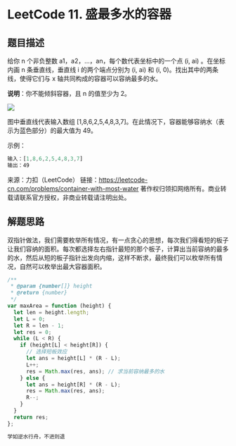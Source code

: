 # LeetCode 11. 盛最多水的容器

## 题目描述

给你 n 个非负整数 a1，a2，...，an，每个数代表坐标中的一个点 (i, ai) 。在坐标内画 n 条垂直线，垂直线 i 的两个端点分别为 (i, ai) 和 (i, 0)。找出其中的两条线，使得它们与 x 轴共同构成的容器可以容纳最多的水。

**说明**：你不能倾斜容器，且 n 的值至少为 2。

![](https://img-blog.csdnimg.cn/20201008101004524.png?x-oss-process=image/watermark,type_ZmFuZ3poZW5naGVpdGk,shadow_10,text_aHR0cHM6Ly9ibG9nLmNzZG4ubmV0L3dlaXhpbl80MjQyOTcxOA==,size_16,color_FFFFFF,t_70#pic_center)

图中垂直线代表输入数组 [1,8,6,2,5,4,8,3,7]。在此情况下，容器能够容纳水（表示为蓝色部分）的最大值为 49。

示例：

```javascript
输入：[1,8,6,2,5,4,8,3,7]
输出：49
```

来源：力扣（LeetCode）
链接：https://leetcode-cn.com/problems/container-with-most-water
著作权归领扣网络所有。商业转载请联系官方授权，非商业转载请注明出处。

## 解题思路

双指针做法，我们需要枚举所有情况，有一点贪心的思想，每次我们得看短的板子让我们容纳的面积。每次都选择左右指针最短的那个板子，计算出当前容纳的最多的水，然后从短的板子指针出发向内缩，这样不断求，最终我们可以枚举所有情况，自然可以枚举出最大容器面积。

```javascript
/**
 * @param {number[]} height
 * @return {number}
 */
var maxArea = function (height) {
  let len = height.length;
  let L = 0;
  let R = len - 1;
  let res = 0;
  while (L < R) {
    if (height[L] < height[R]) {
      // 选择短板效应
      let ans = height[L] * (R - L);
      L++;
      res = Math.max(res, ans); // 求当前容纳最多的水
    } else {
      let ans = height[R] * (R - L);
      res = Math.max(res, ans);
      R--;
    }
  }
  return res;
};
```

```javascript
学如逆水行舟，不进则退
```
